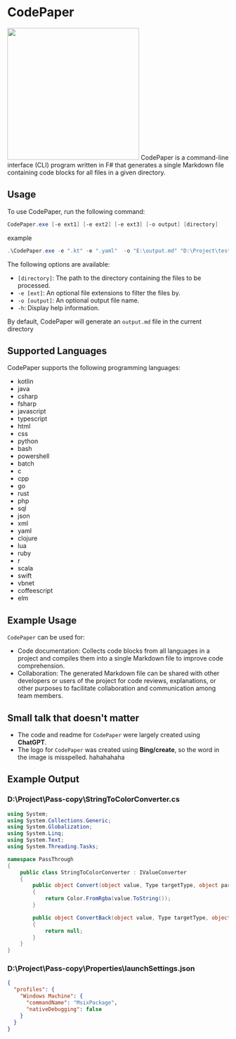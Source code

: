 # CodePaper
<img src="https://user-images.githubusercontent.com/10369528/234310384-593308c9-7bea-43b6-ae01-d71bcab785e0.png" width="300">
CodePaper is a command-line interface (CLI) program written in F# that generates a single Markdown file containing code blocks for all files in a given directory.

## Usage

To use CodePaper, run the following command:

```ps1
CodePaper.exe [-e ext1] [-e ext2] [-e ext3] [-o output] [directory]
```

example
```ps1
.\CodePaper.exe -e ".kt" -e ".yaml"  -o "E:\output.md" "D:\Project\test\src\main"
```

The following options are available:

- `[directory]`: The path to the directory containing the files to be processed.
- `-e [ext]`: An optional file extensions to filter the files by.
- `-o [output]`: An optional output file name.
- `-h`: Display help information.

By default, CodePaper will generate an `output.md` file in the current directory

## Supported Languages

CodePaper supports the following programming languages:

- kotlin
- java
- csharp
- fsharp
- javascript
- typescript
- html
- css
- python
- bash
- powershell
- batch
- c
- cpp
- go
- rust
- php
- sql
- json
- xml
- yaml
- clojure
- lua
- ruby
- r
- scala
- swift
- vbnet
- coffeescript
- elm


## Example Usage
`CodePaper` can be used for:

- Code documentation: Collects code blocks from all languages in a project and compiles them into a single Markdown file to improve code comprehension.
- Collaboration: The generated Markdown file can be shared with other developers or users of the project for code reviews, explanations, or other purposes to facilitate collaboration and communication among team members.




## Small talk that doesn't matter
- The code and readme for `CodePaper` were largely created using **ChatGPT**.
- The logo for `CodePaper` was created using **Bing/create**, so the word in the image is misspelled. hahahahaha

## Example Output


### D:\Project\Pass-copy\StringToColorConverter.cs

```csharp
using System;
using System.Collections.Generic;
using System.Globalization;
using System.Linq;
using System.Text;
using System.Threading.Tasks;

namespace PassThrough
{
    public class StringToColorConverter : IValueConverter
    {
        public object Convert(object value, Type targetType, object parameter, CultureInfo culture)
        {
            return Color.FromRgba(value.ToString());
        }

        public object ConvertBack(object value, Type targetType, object parameter, CultureInfo culture)
        {
            return null;
        }
    }
}

```

### D:\Project\Pass-copy\Properties\launchSettings.json

```json
{
  "profiles": {
    "Windows Machine": {
      "commandName": "MsixPackage",
      "nativeDebugging": false
    }
  }
}
```
